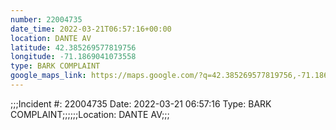 ```yaml
---
number: 22004735
date_time: 2022-03-21T06:57:16+00:00
location: DANTE AV
latitude: 42.385269577819756
longitude: -71.1869041073558
type: BARK COMPLAINT
google_maps_link: https://maps.google.com/?q=42.385269577819756,-71.1869041073558
---
```


;;;Incident #: 22004735   Date: 2022-03-21 06:57:16   Type: BARK COMPLAINT;;;;;;Location: DANTE AV;;;
